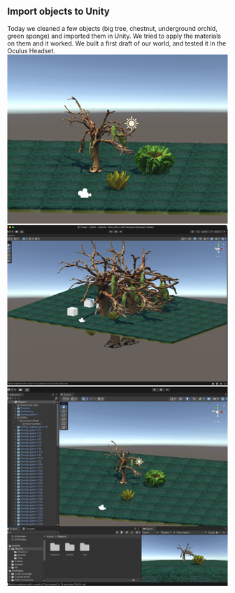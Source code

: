 ## Import objects to Unity
Today we cleaned a few objects (big tree, chestnut, underground orchid, green sponge) and imported them in Unity. We tried to apply the materials on them and it worked. We built a first draft of our world, and tested it in the Oculus Headset. 
![unt](images/unity1.jpg)
![unt](images/unity2.jpg)
![unt](images/unity3.jpg)

